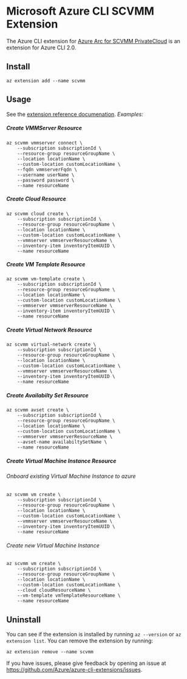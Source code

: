 # Microsoft Azure CLI SCVMM Extension

The Azure CLI extension for [Azure Arc for SCVMM PrivateCloud](https://aka.ms/azure-arc/scvmm/docs) is an extension for Azure CLI 2.0.

## Install

```
az extension add --name scvmm
```

## Usage

See the [extension reference documenation](https://aka.ms/azure-arc/scvmm/docs).
_Examples:_

##### Create VMMServer Resource

```
az scvmm vmmserver connect \
    --subscription subscriptionId \
    --resource-group resourceGroupName \
    --location locationName \
    --custom-location customLocationName \
    --fqdn vmmserverFqdn \
    --username userName \
    --password password \
    --name resourceName
```

##### Create Cloud Resource

```
az scvmm cloud create \
    --subscription subscriptionId \
    --resource-group resourceGroupName \
    --location locationName \
    --custom-location customLocationName \
    --vmmserver vmmserverResourceName \
    --inventory-item inventoryItemUUID \
    --name resourceName
```

##### Create VM Template Resource

```
az scvmm vm-template create \
    --subscription subscriptionId \
    --resource-group resourceGroupName \
    --location locationName \
    --custom-location customLocationName \
    --vmmserver vmmserverResourceName \
    --inventory-item inventoryItemUUID \
    --name resourceName
```

##### Create Virtual Network Resource

```
az scvmm virtual-network create \
    --subscription subscriptionId \
    --resource-group resourceGroupName \
    --location locationName \
    --custom-location customLocationName \
    --vmmserver vmmserverResourceName \
    --inventory-item inventoryItemUUID \
    --name resourceName
```

##### Create Availabilty Set Resource

```
az scvmm avset create \
    --subscription subscriptionId \
    --resource-group resourceGroupName \
    --location locationName \
    --custom-location customLocationName \
    --vmmserver vmmserverResourceName \
    --avset-name availabiltySetName \
    --name resourceName
```

##### Create Virtual Machine Instance Resource

###### Onboard existing Virtual Machine Instance to azure

```
az scvmm vm create \
    --subscription subscriptionId \
    --resource-group resourceGroupName \
    --location locationName \
    --custom-location customLocationName \
    --vmmserver vmmserverResourceName \
    --inventory-item inventoryItemUUID \
    --name resourceName
```

###### Create new Virtual Machine Instance

```
az scvmm vm create \
    --subscription subscriptionId \
    --resource-group resourceGroupName \
    --location locationName \
    --custom-location customLocationName \
    --cloud cloudResourceName \
    --vm-template vmTemplateResourceName \
    --name resourceName
```


## Uninstall

You can see if the extension is installed by running `az --version` or `az extension list`. You can remove the extension by running:

```
az extension remove --name scvmm
```

If you have issues, please give feedback by opening an issue at https://github.com/Azure/azure-cli-extensions/issues.
